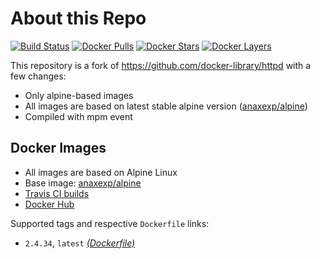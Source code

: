 # About this Repo

[![Build Status](https://travis-ci.org/anaxexp/httpd.svg?branch=master)](https://travis-ci.org/anaxexp/httpd)
[![Docker Pulls](https://img.shields.io/docker/pulls/anaxexp/httpd.svg)](https://hub.docker.com/r/anaxexp/httpd)
[![Docker Stars](https://img.shields.io/docker/stars/anaxexp/httpd.svg)](https://hub.docker.com/r/anaxexp/httpd)
[![Docker Layers](https://images.microbadger.com/badges/image/anaxexp/httpd.svg)](https://microbadger.com/images/anaxexp/httpd)

This repository is a fork of https://github.com/docker-library/httpd with a few changes:

* Only alpine-based images
* All images are based on latest stable alpine version ([anaxexp/alpine](https://github.com/anaxexp/alpine))
* Compiled with mpm event

## Docker Images

* All images are based on Alpine Linux
* Base image: [anaxexp/alpine](https://github.com/anaxexp/alpine)
* [Travis CI builds](https://travis-ci.org/anaxexp/httpd) 
* [Docker Hub](https://hub.docker.com/r/anaxexp/httpd)

Supported tags and respective `Dockerfile` links:

* `2.4.34`, `latest` [_(Dockerfile)_](https://github.com/anaxexp/httpd/tree/master/2.4/alpine/Dockerfile.anaxexp)
